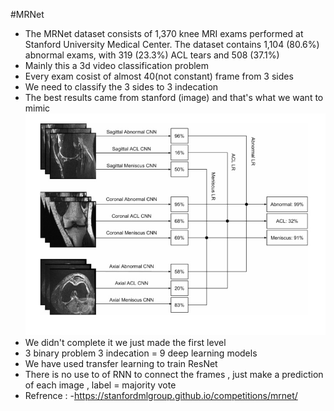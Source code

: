 #MRNet

 - The MRNet dataset consists of 1,370 knee MRI exams performed at Stanford University Medical Center. The dataset contains 1,104 (80.6%) abnormal exams, with 319 (23.3%) ACL tears and 508 (37.1%)
 - Mainly this a 3d video classification problem 
 - Every exam cosist of almost 40(not constant) frame from 3 sides 
 - We need to classify the 3 sides to 3 indecation 
 - The best results came from stanford (image) and that's what we want to mimic ![](outline.jpg)
 - We didn't complete it we just made the first level
 - 3 binary problem 3 indecation = 9 deep learning  models 
 - We have used transfer learning to train ResNet 
 - There is no use to of RNN to connect the frames , just make a prediction of each image , label = majority vote
 - Refrence :
  -https://stanfordmlgroup.github.io/competitions/mrnet/
